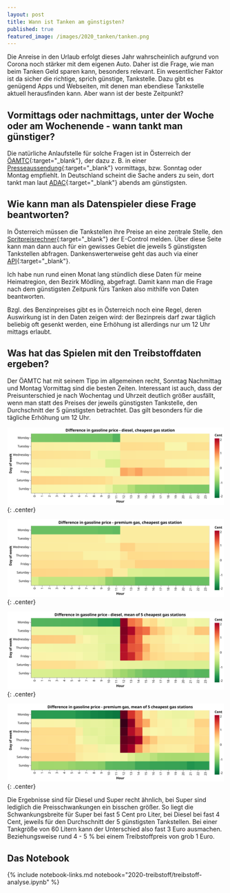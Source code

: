 ```yaml
---
layout: post
title: Wann ist Tanken am günstigsten?
published: true
featured_image: /images/2020_tanken/tanken.png
---
```

Die Anreise in den Urlaub erfolgt dieses Jahr wahrscheinlich aufgrund von Corona noch stärker mit dem eigenen Auto. Daher ist die Frage, wie man beim Tanken Geld sparen kann, besonders relevant. Ein wesentlicher Faktor ist da sicher die richtige, sprich günstige, Tankstelle. Dazu gibt es genügend Apps und Webseiten, mit denen man ebendiese Tankstelle aktuell herausfinden kann. Aber wann ist der beste Zeitpunkt?

## Vormittags oder nachmittags, unter der Woche oder am Wochenende - wann tankt man günstiger?

Die natürliche Anlaufstelle für solche Fragen ist in Österreich der [ÖAMTC](https://www.oeamtc.at/){:target="_blank"}, der dazu z. B. in einer [Presseaussendung](https://www.ots.at/presseaussendung/OTS_20200304_OTS0044/oeamtc-spritpreise-im-monatsvergleich-gesunken){:target="_blank"} vormittags, bzw. Sonntag oder Montag empfiehlt. In Deutschland scheint die Sache anders zu sein, dort tankt man laut [ADAC](https://www.adac.de/verkehr/tanken-kraftstoff-antrieb/tipps-zum-tanken/spritpreise-tagesverlauf/){:target="_blank"} abends am günstigsten.

## Wie kann man als Datenspieler diese Frage beantworten?

In Österreich müssen die Tankstellen ihre Preise an eine zentrale Stelle, den [Spritpreisrechner](https://www.spritpreisrechner.at/){:target="_blank"} der E-Control melden. Über diese Seite kann man dann auch für ein gewisses Gebiet die jeweils 5 günstigsten Tankstellen abfragen. Dankenswerterweise geht das auch via einer [API](https://api.e-control.at/sprit/1.0/doc/index.html?url=https://api.e-control.at/sprit/1.0/api-docs%3Fgroup%3Dpublic-api#/){:target="_blank"}. 

Ich habe nun rund einen Monat lang stündlich diese Daten für meine Heimatregion, den Bezirk Mödling, abgefragt. Damit kann man die Frage nach dem günstigsten Zeitpunk fürs Tanken also mithilfe von Daten beantworten.

Bzgl. des Benzinpreises gibt es in Österreich noch eine Regel, deren Auswirkung ist in den Daten zeigen wird: der Bezinpreis darf zwar täglich beliebig oft gesenkt werden, eine Erhöhung ist allerdings nur um 12 Uhr mittags erlaubt.

## Was hat das Spielen mit den Treibstoffdaten ergeben?

Der ÖAMTC hat mit seinem Tipp im allgemeinen recht, Sonntag Nachmittag und Montag Vormittag sind die besten Zeiten. Interessant ist auch, dass der Preisunterschied je nach Wochentag und Uhrzeit deutlich größer ausfällt, wenn man statt des Preises der jeweils günstigsten Tankstelle, den Durchschnitt der 5 günstigsten betrachtet. Das gilt besonders für die tägliche Erhöhung um 12 Uhr. 

![Diesel, min](/images/2020_tanken/DIE_min.svg) 
{: .center}

![Super, min](/images/2020_tanken/SUP_min.svg)
{: .center}

![Diesel, mean](/images/2020_tanken/DIE_mean.svg)
{: .center}

![Super, mean](/images/2020_tanken/SUP_mean.svg)  
{: .center}

Die Ergebnisse sind für Diesel und Super recht ähnlich, bei Super sind lediglich die Preisschwankungen ein bisschen größer. So liegt die Schwankungsbreite für Super bei fast 5 Cent pro Liter, bei Diesel bei fast 4 Cent, jeweils für den Durchschnitt der 5 günstigsten Tankstellen. Bei einer Tankgröße von 60 Litern kann der Unterschied also fast 3 Euro ausmachen. Beziehungsweise rund 4 - 5 % bei einem Treibstoffpreis von grob 1 Euro. 



## Das  Notebook

{% include notebook-links.md notebook="2020-treibstoff/treibstoff-analyse.ipynb" %}
